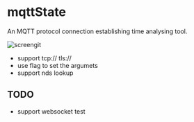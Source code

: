 # mqttState
An MQTT protocol connection establishing time analysing tool.

![screengit](https://github.com/arthurkiller/mqttState/blob/master/screen.git)

* support tcp:// tls://
* use flag to set the argumets
* support nds lookup

## TODO
* support websocket test
